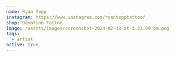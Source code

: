 ```yaml
---
name: Ryan Topp
instagram: https://www.instagram.com/ryantopptattoo/
shop: Devotion Tattoo
image: /assets/images/screenshot-2024-02-10-at-3.27.09 pm.png
tags:
  - artist
active: true
---
```

